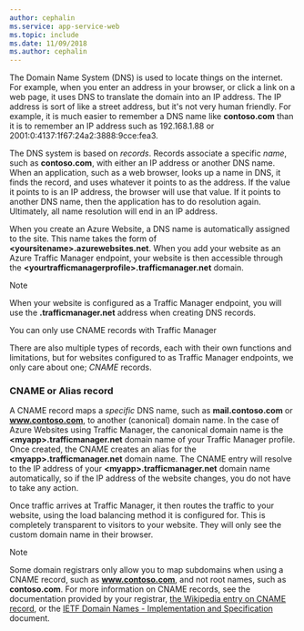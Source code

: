 ```yaml
---
author: cephalin
ms.service: app-service-web
ms.topic: include
ms.date: 11/09/2018
ms.author: cephalin
---
```

The Domain Name System (DNS) is used to locate things on the internet. For example, when you enter an address in your browser, or click a link on a web page, it uses DNS to translate the domain into an IP address. The IP address is sort of like a street address, but it's not very human friendly. For example, it is much easier to remember a DNS name like **contoso.com** than it is to remember an IP address such as 192.168.1.88 or 2001:0:4137:1f67:24a2:3888:9cce:fea3.

The DNS system is based on *records*. Records associate a specific *name*, such as **contoso.com**, with either an IP address or another DNS name. When an application, such as a web browser, looks up a name in DNS, it finds the record, and uses whatever it points to as the address. If the value it points to is an IP address, the browser will use that value. If it points to another DNS name, then the application has to do resolution again. Ultimately, all name resolution will end in an IP address.

When you create an Azure Website, a DNS name is automatically assigned to the site. This name takes the form of **&lt;yoursitename&gt;.azurewebsites.net**. When you add your website as an Azure Traffic Manager endpoint, your website is then accessible through the **&lt;yourtrafficmanagerprofile&gt;.trafficmanager.net** domain.

> [!NOTE]
> When your website is configured as a Traffic Manager endpoint, you will use the **.trafficmanager.net** address when creating DNS records.
> 
> You can only use CNAME records with Traffic Manager
> 
> 

There are also multiple types of records, each with their own functions and limitations, but for websites configured to as Traffic Manager endpoints, we only care about one; *CNAME* records.

### CNAME or Alias record
A CNAME record maps a *specific* DNS name, such as **mail.contoso.com** or **www.contoso.com**, to another (canonical) domain name. In the case of Azure Websites using Traffic Manager, the canonical domain name is the **&lt;myapp>.trafficmanager.net** domain name of your Traffic Manager profile. Once created, the CNAME creates an alias for the **&lt;myapp>.trafficmanager.net** domain name. The CNAME entry will resolve to the IP address of your **&lt;myapp>.trafficmanager.net** domain name automatically, so if the IP address of the website changes, you do not have to take any action.

Once traffic arrives at Traffic Manager, it then routes the traffic to your website, using the load balancing method it is configured for. This is completely transparent to visitors to your website. They will only see the custom domain name in their browser.

> [!NOTE]
> Some domain registrars only allow you to map subdomains when using a CNAME record, such as **www.contoso.com**, and not root names, such as **contoso.com**. For more information on CNAME records, see the documentation provided by your registrar, <a href="https://en.wikipedia.org/wiki/CNAME_record">the Wikipedia entry on CNAME record</a>, or the <a href="https://tools.ietf.org/html/rfc1035">IETF Domain Names - Implementation and Specification</a> document.
> 
> 

